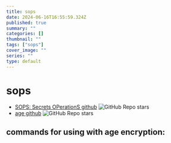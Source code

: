 ```yaml
---
title: sops
date: 2024-06-16T16:55:59.324Z
published: true
summary: ""
categories: []
thumbnail: ""
tags: ["sops"]
cover_image: ""
series: ""
type: default
---
```


# sops

- [SOPS: Secrets OPerationS github](https://github.com/getsops/sops)
  ![GitHub Repo stars](https://img.shields.io/github/stars/getsops/sops)
- [age github](https://github.com/FiloSottile/age)
  ![GitHub Repo stars](https://img.shields.io/github/stars/FiloSottile/age)

## commands for using with age encryption:

